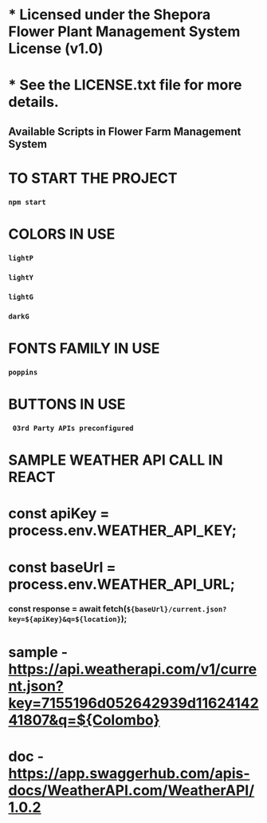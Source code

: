 
# * Licensed under the Shepora Flower Plant Management System License (v1.0)
# * See the LICENSE.txt file for more details.
 

## Available Scripts in Flower Farm Management System


# TO START THE PROJECT
### `npm start`


# COLORS IN USE
### `lightP`
### `lightY`
### `lightG`
### `darkG`



#  FONTS FAMILY IN USE
### `poppins`



# BUTTONS IN USE
###








### ` 03rd Party APIs preconfigured`

# SAMPLE WEATHER API CALL IN REACT
# const apiKey = process.env.WEATHER_API_KEY;
# const baseUrl = process.env.WEATHER_API_URL;
### const response = await fetch(`${baseUrl}/current.json?key=${apiKey}&q=${location}`);

# sample - https://api.weatherapi.com/v1/current.json?key=7155196d052642939d1162414241807&q=${Colombo}
# doc - https://app.swaggerhub.com/apis-docs/WeatherAPI.com/WeatherAPI/1.0.2

